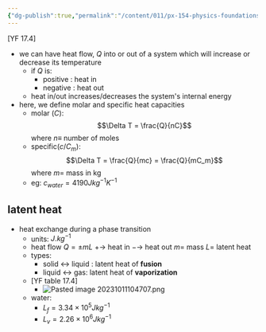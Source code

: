 ```yaml
---
{"dg-publish":true,"permalink":"/content/011/px-154-physics-foundations/px-154-b-thermal-physics/px-154-b3-heat-capacity/","noteIcon":"1","created":"2024-11-25T10:50:32.000+00:00","updated":"2024-11-26T19:49:24.330+00:00"}
---
```


[YF 17.4]
- we can have heat flow, $Q$ into or out of a system which will increase or decrease its temperature
	- if $Q$ is:
		- positive : heat in
		- negative : heat out
	- heat in/out increases/decreases the system's internal energy
- here, we define molar and specific heat capacities
	- molar ($C$): 
	$$\Delta T = \frac{Q}{nC}$$
		where $n \equiv$ number of moles
	- specific($c/C_m$): 
	$$\Delta T = \frac{Q}{mc} = \frac{Q}{mC_m}$$
		where $m =$ mass in kg
	- eg:  $c_{water}=4190 Jkg^{-1}K^{-1}$
## latent heat
- heat exchange during a phase transition
	- units: $J.kg^{-1}$
	- heat flow $Q=\pm mL$ 
		$+ \to$ heat in
		$-\to$ heat out
		$m=$ mass
		$L=$ latent heat
	- types:
		- solid $\leftrightarrow$ liquid : latent heat of **fusion**
		- liquid $\leftrightarrow$ gas: latent heat of **vaporization**
	- [YF table 17.4]
		- ![Pasted image 20231011104707.png](/img/user/pics/Pasted%20image%2020231011104707.png)
	- water:
		- $L_{f}=3.34\times 10^{5} Jkg^{-1}$
		- $L_{v}=2.26\times 10^{6}Jkg^{-1}$
